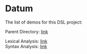 # Datum

The list of demos for this DSL project:

Parent Directory: [link](https://drive.google.com/drive/folders/1unY5rFP63MMY09get7KdqbMm8XfOFzKy?usp=sharing)

Lexical Analysis: [link](https://drive.google.com/file/d/1GwMW1hHCxU5I6jFpPWGmZTH70Ek3j6te/view?usp=sharing)\
Syntax Analysis: [link](https://drive.google.com/file/d/1l6nSV4ncslJxtgoyPSqjof4FVVCWKTdz/view?usp=sharing)
